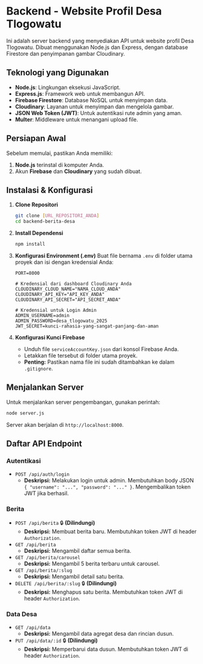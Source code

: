 # Backend - Website Profil Desa Tlogowatu

Ini adalah server backend yang menyediakan API untuk website profil Desa Tlogowatu. Dibuat menggunakan Node.js dan Express, dengan database Firestore dan penyimpanan gambar Cloudinary.

## Teknologi yang Digunakan

* **Node.js**: Lingkungan eksekusi JavaScript.
* **Express.js**: Framework web untuk membangun API.
* **Firebase Firestore**: Database NoSQL untuk menyimpan data.
* **Cloudinary**: Layanan untuk menyimpan dan mengelola gambar.
* **JSON Web Token (JWT)**: Untuk autentikasi rute admin yang aman.
* **Multer**: Middleware untuk menangani upload file.

## Persiapan Awal

Sebelum memulai, pastikan Anda memiliki:

1.  **Node.js** terinstal di komputer Anda.
2.  Akun **Firebase** dan **Cloudinary** yang sudah dibuat.

## Instalasi & Konfigurasi

1.  **Clone Repositori**
    ```bash
    git clone [URL_REPOSITORI_ANDA]
    cd backend-berita-desa
    ```

2.  **Install Dependensi**
    ```bash
    npm install
    ```

3.  **Konfigurasi Environment (.env)**
    Buat file bernama `.env` di folder utama proyek dan isi dengan kredensial Anda:
    ```
    PORT=8000
    
    # Kredensial dari dashboard Cloudinary Anda
    CLOUDINARY_CLOUD_NAME="NAMA_CLOUD_ANDA"
    CLOUDINARY_API_KEY="API_KEY_ANDA"
    CLOUDINARY_API_SECRET="API_SECRET_ANDA"
    
    # Kredensial untuk Login Admin
    ADMIN_USERNAME=admin
    ADMIN_PASSWORD=desa_tlogowatu_2025
    JWT_SECRET=kunci-rahasia-yang-sangat-panjang-dan-aman
    ```

4.  **Konfigurasi Kunci Firebase**
    * Unduh file `serviceAccountKey.json` dari konsol Firebase Anda.
    * Letakkan file tersebut di folder utama proyek.
    * **Penting:** Pastikan nama file ini sudah ditambahkan ke dalam `.gitignore`.

## Menjalankan Server

Untuk menjalankan server pengembangan, gunakan perintah:
```bash
node server.js
```
Server akan berjalan di `http://localhost:8000`.

## Daftar API Endpoint

### Autentikasi
* `POST /api/auth/login`
    * **Deskripsi:** Melakukan login untuk admin. Membutuhkan body JSON `{ "username": "...", "password": "..." }`. Mengembalikan token JWT jika berhasil.

### Berita
* `POST /api/berita` 🔒 **(Dilindungi)**
    * **Deskripsi:** Membuat berita baru. Membutuhkan token JWT di header `Authorization`.
* `GET /api/berita`
    * **Deskripsi:** Mengambil daftar semua berita.
* `GET /api/berita/carousel`
    * **Deskripsi:** Mengambil 5 berita terbaru untuk carousel.
* `GET /api/berita/:slug`
    * **Deskripsi:** Mengambil detail satu berita.
* `DELETE /api/berita/:slug` 🔒 **(Dilindungi)**
    * **Deskripsi:** Menghapus satu berita. Membutuhkan token JWT di header `Authorization`.

### Data Desa
* `GET /api/data`
    * **Deskripsi:** Mengambil data agregat desa dan rincian dusun.
* `PUT /api/data/:id` 🔒 **(Dilindungi)**
    * **Deskripsi:** Memperbarui data dusun. Membutuhkan token JWT di header `Authorization`.

